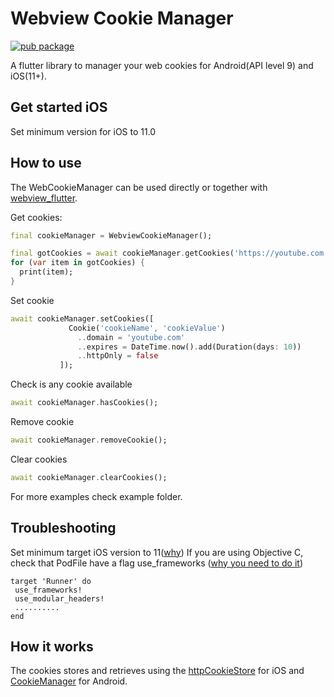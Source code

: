 # Webview Cookie Manager
[![pub package](https://img.shields.io/pub/v/webview_cookie_manager.svg)](https://pub.dartlang.org/packages/webview_cookie_manager)

A flutter library to manager your web cookies for Android(API level 9) and iOS(11+).

## Get started iOS
Set minimum version for iOS to 11.0

## How to use
The WebCookieManager can be used directly or together with [webview_flutter](https://pub.dev/packages/webview_flutter).

Get cookies:
```dart
final cookieManager = WebviewCookieManager();

final gotCookies = await cookieManager.getCookies('https://youtube.com');
for (var item in gotCookies) {
  print(item);
}
 ```

 Set cookie
 ```dart
await cookieManager.setCookies([
              Cookie('cookieName', 'cookieValue')
                ..domain = 'youtube.com'
                ..expires = DateTime.now().add(Duration(days: 10))
                ..httpOnly = false
            ]);
 ```
 Check is any cookie available
 ```dart
await cookieManager.hasCookies();
 ```

 Remove cookie

 ```dart
 await cookieManager.removeCookie();
 ```

 Clear cookies
 ```dart
await cookieManager.clearCookies();
 ```

 For more examples check example folder.
 
 ## Troubleshooting
 
 
 Set minimum target iOS version to 11([why](https://github.com/fryette/webview_cookie_manager/issues/17#issuecomment-682382429))
 If you are using Objective C, check that PodFile have a flag use_frameworks ([why you need to do it](https://github.com/amag2511/webview_cookie_manager/issues/4#issuecomment-665508540))
 ```
target 'Runner' do
  use_frameworks!
  use_modular_headers!
  ..........
end
```

## How it works
The cookies stores and retrieves using the [httpCookieStore](https://developer.apple.com/documentation/webkit/wkwebsitedatastore/2881956-httpcookiestore) for iOS and [CookieManager](https://developer.android.com/reference/java/net/CookieManager) for Android.
